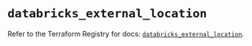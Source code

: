 # `databricks_external_location`

Refer to the Terraform Registry for docs: [`databricks_external_location`](https://registry.terraform.io/providers/databricks/databricks/1.62.1/docs/resources/external_location).
